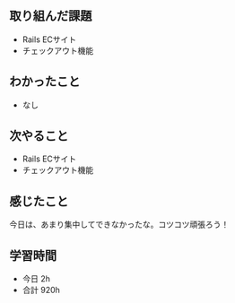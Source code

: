 ## 取り組んだ課題
- Rails ECサイト
- チェックアウト機能

## わかったこと
- なし

## 次やること
- Rails ECサイト
- チェックアウト機能

## 感じたこと
今日は、あまり集中してできなかったな。コツコツ頑張ろう！

## 学習時間
- 今日 2h
- 合計 920h
